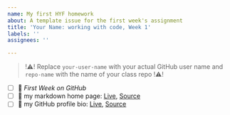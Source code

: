 ```yaml
---
name: My first HYF homework
about: A template issue for the first week's assignment
title: 'Your Name: working with code, Week 1'
labels: ''
assignees: ''

---
```


> !:warning:! Replace `your-user-name` with your actual GitHub user name and `repo-name` with the name of your class repo !:warning:!

- [ ] :egg: _First Week on GitHub_
- [ ] :egg: my markdown home page: [Live](https://your-user-name.github.io), [Source](https://github.com/your-user-name/your-user-name.github.io)
- [ ] :egg: my GitHub profile bio: [Live](https://github.com/your-user-name), [Source](https://github.com/your-user-name/your-user-name)
